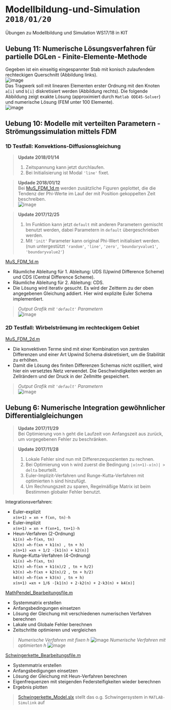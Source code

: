 # Modellbildung-und-Simulation `2018/01/20`
Übungen zu Modellbildung und Simulation WS17/18 in KIT

## Uebung 11: Numerische Lösungsverfahren für partielle DGLen - Finite-Elemente-Methode
Gegeben ist ein einseitig eingespannter Stab mit konisch zulaufendem rechteckigen Querschnitt (Abbildung links).  
![image](https://github.com/wenyi1994/Modellbildung-und-Simulation/blob/master/Uebung11/Abbildung.png)  
Das Tragwerk soll mit linearen Elementen erster Ordnung mit den Knoten `a[i]` und `b[i]` diskretisiert werden (Abbildung rechts). Die folgende Abbildung zeigt exakte Lösung (approximiert durch `Matlab ODE45-Solver`) und numerische Lösung (FEM unter 100 Elemente).  
![image](https://github.com/wenyi1994/Modellbildung-und-Simulation/blob/master/Uebung11/fem_100.jpg)

## Uebung 10: Modelle mit verteilten Parametern - Strömungssimulation mittels FDM
### 1D Testfall: Konvektions-Diffusionsgleichung
> **Update 2018/01/14**
> 1. Zeitspannung kann jetzt durchlaufen.
> 2. Bei Initialisierung ist Modal `'line'` fixet.

> **Updade 2018/01/12**  
> Bei [MuS_FDM_1d.m](https://github.com/wenyi1994/Modellbildung-und-Simulation/blob/master/Uebung10/MuS_FDM_1d.m) werden zusätzliche Figuren geplottet, die die Tendenz der Phi-Werte im Lauf der mit Position gekoppelten Zeit beschreiben.  
> ![image](https://github.com/wenyi1994/Modellbildung-und-Simulation/blob/master/Uebung10/1_default_line_xt.jpg)

> **Update 2017/12/25**
> 1. Im Funktion kann jetzt `default` mit anderen Parametern gemischt benutzt werden, dabei Parametern in `default` übergeschrieben werden.
> 2. Mit `'init'` Parameter kann original Phi-Wert initialisiert werden. (nun untergestützt `'random'`, `'line'`, `'zero'`, `'boundaryvalue1'`, `'boundaryvalue2'`)

[MuS_FDM_1d.m](https://github.com/wenyi1994/Modellbildung-und-Simulation/blob/master/Uebung10/MuS_FDM_1d.m)
* Räumliche Ableitung für 1. Ableitung: UDS (Upwind Difference Scheme) und CDS (Central Difference Scheme).
* Räumliche Ableitung für 2. Ableitung: CDS.
* Die Lösung wird iterativ gesucht. Es wird der Zeitterm zu der oben angegebenen Gleichung addiert. Hier wird explizite Euler Schema implementiert.  
> *Output Grafik mit `'default'` Parametern*  
> ![image](https://github.com/wenyi1994/Modellbildung-und-Simulation/blob/master/Uebung10/1_default.jpg)

### 2D Testfall: Wirbelströmung im rechteckigem Gebiet
[MuS_FDM_2d.m](https://github.com/wenyi1994/Modellbildung-und-Simulation/blob/master/Uebung10/MuS_FDM_2d.m)
* Die konvektiven Terme sind mit einer Kombination von zentralen Differenzen und einer Art Upwind Schema diskretisiert, um die Stabilität zu erhöhen.
* Damit die Lösung des finiten Differenzen Schemas nicht oszilliert, wird hier ein versetztes Netz verwendet. Die Geschwindigkeiten werden an Zellrändern und der Druck in der Zellmitte gespeichert.
> *Output Grafik mit `'default'` Parametern*  
> ![image](https://github.com/wenyi1994/Modellbildung-und-Simulation/blob/master/Uebung10/2_default.jpg)

## Uebung 6: Numerische Integration gewöhnlicher Differentialgleichungen
> **Update 2017/11/29**  
> Bei Optimierung von `h` geht die Laufzeit von Anfangszeit aus zurück, um vorgegebenen Fehler zu beschränken.

> **Update 2017/11/28**  
> 1. Lokale Fehler sind nun mit Differenzequozienten zu rechnen.
> 2. Bei Optimierung von `h` wird zuerst die Bedingung `|x(n+1)-x(n)| > delta` beurteilt.
> 3. Euler-Implizit-Verfahren und Runge-Kutta-Verfahren mit optimierten `h` sind hinzufügt.
> 4. Um Rechnungszeit zu sparen, Regelmäßige Matrix ist beim Bestimmen globaler Fehler benutzt.

Integrationsverfahren:
  * Euler-explizit  
    `x(n+1) = xn + f(xn, tn)·h`
  * Euler-implizit  
    `x(n+1) = xn + f(xn+1, tn+1)·h`
  * Heun-Verfahren (2-Ordnung)  
    `k1(n) =h·f(xn, tn)`  
    `k2(n) =h·f(xn + k1(n) , tn + h)`  
    `x(n+1) =xn + 1/2 ·[k1(n) + k2(n)]`
  * Runge-Kutta-Verfahren (4-Ordnung)  
    `k1(n) =h·f(xn, tn)`  
    `k2(n) =h·f(xn + k1(n)/2 , tn + h/2)`  
    `k3(n) =h·f(xn + k2(n)/2 , tn + h/2)`  
    `k4(n) =h·f(xn + k3(n) , tn + h)`  
    `x(n+1) =xn + 1/6 ·[k1(n) + 2·k2(n) + 2·k3(n) + k4(n)]`

[MathPendel_Bearbeitungsfile.m](https://github.com/wenyi1994/Modellbildung-und-Simulation/blob/master/Uebung6/MathPendel_Bearbeitungsfile.m)
 * Systemmatrix erstellen
 * Anfangsbedingungen einsetzen
 * Lösung der Gleichung mit verschiedenen numerischen Verfahren berechnen
 * Lakale und Globale Fehler berechnen
 * Zeitschritte optimieren und vergleichen
 > *Numerische Verfahren mit fixen h*
 > ![image](https://github.com/wenyi1994/Modellbildung-und-Simulation/blob/master/Uebung6/Verfahren_m_fixen_h.jpg)
 > *Numerische Verfahren mit optimierten h*
 > ![image](https://github.com/wenyi1994/Modellbildung-und-Simulation/blob/master/Uebung6/Verfahren_m_optim_h.jpg)

[Schwingerkette_Bearbeitungsfile.m](https://github.com/wenyi1994/Modellbildung-und-Simulation/blob/master/Uebung6/Schwingerkette_Bearbeitungsfile.m)
 * Systemmatrix erstellen
 * Anfangsbedigungen einsetzen
 * Lösung der Gleichung mit Heun-Verfahren berechnen
 * Eigenfrequenzen mit steigenden Federsteifigkeiten wieder berechnen
 * Ergebnis plotten  
 > [Schwingerkette_Model.slx](https://github.com/wenyi1994/Modellbildung-und-Simulation/blob/master/Uebung6/Schwingerkette_Model.slx) stellt das o.g. Schwingersystem in `MATLAB-Simulink` auf
